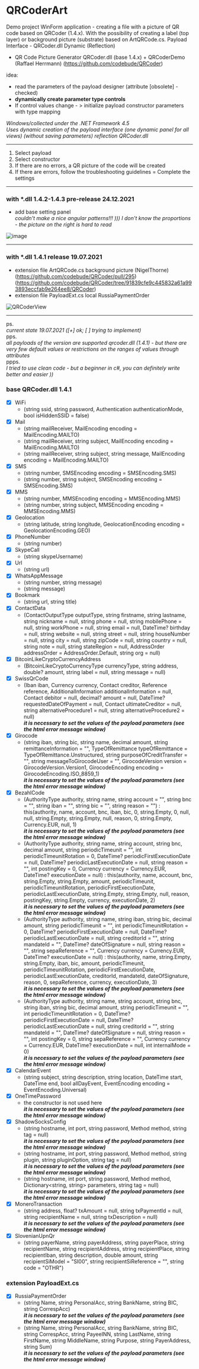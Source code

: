 # QRCoderArt
Demo project WinForm application - creating a file with a picture of QR code based on QRCoder (1.4.x). With the possibility of creating a label (top layer) or background picture (substrate) based on ArtQRCode.cs. Payload Interface - QRCoder.dll Dynamic (Reflection)

- QR Code Picture Generator QRCoder.dll (base 1.4.x) + QRCoderDemo (Raffael Herrmann)
  (https://github.com/codebude/QRCoder) 

idea:
- read the parameters of the payload designer (attribute [obsolete] - checked)
- **dynamically create parameter type controls**
- If control values change - > initialize payload constructor parameters with type mapping

_Windows/collected under the .NET Framework 4.5_  
_Uses dynamic creation of the payload interface (one dynamic panel for all views) (without saving parameters) reflection QRCoder.dll_
***
1. Select payload
2. Select constructor
3. If there are no errors, a QR picture of the code will be created
3. If there are errors, follow the troubleshooting guidelines = Complete the settings  
***
### with *.dll 1.4.2-1.4.3 pre-release 24.12.2021 
- add base setting panel   
_couldn't make a nice angular patterns!!! ))) I don't know the proportions - the picture on the right is hard to read_

![image](https://user-images.githubusercontent.com/16114000/147327712-6167e552-4967-4ac4-a2dc-0ea77210ee41.png)

***
### with *.dll 1.4.1 release 19.07.2021 
- extension file ArtQRCode.cs background picture (NigelThorne)
  (https://github.com/codebude/QRCoder/pull/295)
  (https://github.com/codebude/QRCoder/tree/91839cfe9c445832a61a993893eccfab9e264ee8/QRCoder) 
- extension file PayloadExt.cs local RussiaPaymentOrder

![QRCoderView](https://user-images.githubusercontent.com/16114000/126315774-471ed7eb-81a6-43ff-baeb-9702f5a6340c.png)
***
ps.<br/>
_current state 19.07.2021 ([+] ok; [ ] trying to implement)_<br/>
pps.<br/>
_all payloads of the version are supported qrcoder.dll (1.4.1) - but there are very few default values or restrictions on the ranges of values through attributes_<br/>
ppps.<br/>
_I tried to use clean code - but a beginner in c#, you can definitely write better and easier ))_<br/>
### base QRCoder.dll 1.4.1
- [x] WiFi
  - (string ssid, string password, Authentication authenticationMode, bool isHiddenSSID = false)
- [x] Mail 
  - (string mailReceiver, MailEncoding encoding = MailEncoding.MAILTO)
  - (string mailReceiver, string subject, MailEncoding encoding = MailEncoding.MAILTO)
  - (string mailReceiver, string subject, string message, MailEncoding encoding = MailEncoding.MAILTO)
- [x] SMS
  - (string number, SMSEncoding encoding = SMSEncoding.SMS)
  - (string number, string subject, SMSEncoding encoding = SMSEncoding.SMS)
- [x] MMS
  - (string number, MMSEncoding encoding = MMSEncoding.MMS)
  - (string number, string subject, MMSEncoding encoding = MMSEncoding.MMS)
- [x] Geolocation
  - (string latitude, string longitude, GeolocationEncoding encoding = GeolocationEncoding.GEO)
- [x] PhoneNumber
  - (string number)
- [x] SkypeCall
  - (string skypeUsername)
- [x] Url
  - (string url)
- [x] WhatsAppMessage
  - (string number, string message)
  - (string message)
- [x] Bookmark
  - (string url, string title)
- [x] ContactData
  - (ContactOutputType outputType, string firstname, string lastname, string nickname = null, string phone = null, string mobilePhone = null, string workPhone = null, string email = null, DateTime? birthday = null, string website = null, string street = null, string houseNumber = null, string city = null, string zipCode = null, string country = null, string note = null, string stateRegion = null, AddressOrder addressOrder = AddressOrder.Default, string org = null)
- [x] BitcoinLikeCryptoCurrencyAddress
  - (BitcoinLikeCryptoCurrencyType currencyType, string address, double? amount, string label = null, string message = null)
- [x] SwissQrCode 
  - (Iban iban, Currency currency, Contact creditor, Reference reference, AdditionalInformation additionalInformation = null, Contact debitor = null, decimal? amount = null, DateTime? requestedDateOfPayment = null, Contact ultimateCreditor = null, string alternativeProcedure1 = null, string alternativeProcedure2 = null)  
***it is necessary to set the values of the payload parameters (see the html error message window)***
- [x] Girocode
  - (string iban, string bic, string name, decimal amount, string remittanceInformation = "", TypeOfRemittance typeOfRemittance = TypeOfRemittance.Unstructured, string purposeOfCreditTransfer = "", string messageToGirocodeUser = "", GirocodeVersion version = GirocodeVersion.Version1, GirocodeEncoding encoding = GirocodeEncoding.ISO_8859_1)   
  ***it is necessary to set the values of the payload parameters (see the html error message window)***
- [x] BezahlCode
  - (AuthorityType authority, string name, string account = "", string bnc = "", string iban = "", string bic = "", string reason = "") : this(authority, name, account, bnc, iban, bic, 0, string.Empty, 0, null, null, string.Empty, string.Empty, null, reason, 0, string.Empty, Currency.EUR, null, 1)     
  ***it is necessary to set the values of the payload parameters (see the html error message window)***
  - (AuthorityType authority, string name, string account, string bnc, decimal amount, string periodicTimeunit = "", int periodicTimeunitRotation = 0, DateTime? periodicFirstExecutionDate = null, DateTime? periodicLastExecutionDate = null, string reason = "", int postingKey = 0, Currency currency = Currency.EUR, DateTime? executionDate = null) : this(authority, name, account, bnc, string.Empty, string.Empty, amount, periodicTimeunit, periodicTimeunitRotation, periodicFirstExecutionDate, periodicLastExecutionDate, string.Empty, string.Empty, null, reason, postingKey, string.Empty, currency, executionDate, 2)     
***it is necessary to set the values of the payload parameters (see the html error message window)***
  - (AuthorityType authority, string name, string iban, string bic, decimal amount, string periodicTimeunit = "", int periodicTimeunitRotation = 0, DateTime? periodicFirstExecutionDate = null, DateTime? periodicLastExecutionDate = null, string creditorId = "", string mandateId = "", DateTime? dateOfSignature = null, string reason = "", string sepaReference = "", Currency currency = Currency.EUR, DateTime? executionDate = null) : this(authority, name, string.Empty, string.Empty, iban, bic, amount, periodicTimeunit, periodicTimeunitRotation, periodicFirstExecutionDate, periodicLastExecutionDate, creditorId, mandateId, dateOfSignature, reason, 0, sepaReference, currency, executionDate, 3)   
  ***it is necessary to set the values of the payload parameters (see the html error message window)***
  - (AuthorityType authority, string name, string account, string bnc, string iban, string bic, decimal amount, string periodicTimeunit = "", int periodicTimeunitRotation = 0, DateTime? periodicFirstExecutionDate = null, DateTime? periodicLastExecutionDate = null, string creditorId = "", string mandateId = "", DateTime? dateOfSignature = null, string reason = "", int postingKey = 0, string sepaReference = "", Currency currency = Currency.EUR, DateTime? executionDate = null, int internalMode = 0)     
***it is necessary to set the values of the payload parameters (see the html error message window)***
- [x] CalendarEvent
  - (string subject, string description, string location, DateTime start, DateTime end, bool allDayEvent, EventEncoding encoding = EventEncoding.Universal)
- [x] OneTimePassword
  - the constructor is not used here     
***it is necessary to set the values of the payload parameters (see the html error message window)***
- [x] ShadowSocksConfig
  - (string hostname, int port, string password, Method method, string tag = null)      
***it is necessary to set the values of the payload parameters (see the html error message window)***
  - (string hostname, int port, string password, Method method, string plugin, string pluginOption, string tag = null)  
***it is necessary to set the values of the payload parameters (see the html error message window)***
  - (string hostname, int port, string password, Method method, Dictionary<string, string> parameters, string tag = null)  
***it is necessary to set the values of the payload parameters (see the html error message window)***
- [x] MoneroTransaction
  - (string address, float? txAmount = null, string txPaymentId = null, string recipientName = null, string txDescription = null)  
***it is necessary to set the values of the payload parameters (see the html error message window)***
- [X] SlovenianUpnQr
  - (string payerName, string payerAddress, string payerPlace, string recipientName, string recipientAddress, string recipientPlace, string recipientIban, string description, double amount, string recipientSiModel = "SI00", string recipientSiReference = "", string code = "OTHR") 
### extension PayloadExt.cs
- [X] RussiaPaymentOrder
  - (string Name, string PersonalAcc, string BankName, string BIC, string CorrespAcc)  
***it is necessary to set the values of the payload parameters (see the html error message window)***  
  - (string Name, string PersonalAcc, string BankName, string BIC, string CorrespAcc, string PayeeINN, string LastName, string FirstName, string MiddleName, string Purpose, string PayerAddress, string Sum)  
***it is necessary to set the values of the payload parameters (see the html error message window)***  
